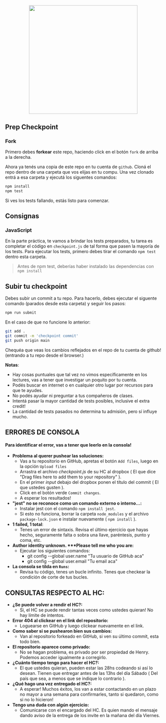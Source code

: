 <h1 align="center">
<img src="https://henry-11ty-resources.s3.sa-east-1.amazonaws.com/Assets/logo-henry-white-lg.png" min-width="350px" max-width="350px" width="350px"  alt="">

## Prep Checkpoint

### Fork

Primero debes **forkear** este repo, haciendo click en el botón `fork` de arriba a la derecha.

Ahora ya tenés una copia de este repo en tu cuenta de `github`.
Cloná el repo dentro de una carpeta que vos elijas en tu compu. Una vez clonado entrá a esa carpeta y ejecutá los siguentes comandos:

```bash
npm install
npm test
```
Si ves los tests fallando, estás listo para comenzar.

## Consignas

### JavaScript

En la parte práctica, te vamos a brindar los tests preparados, tu tarea es completar el código en `checkpoint.js` de tal forma que pasen la mayoría de los tests. Para ejecutar los tests, primero debes tirar el comando `npm test` dentro esta carpeta.

>Antes de npm test, deberías haber instalado las dependencias con `npm install`

## Subir tu checkpoint

Debes subir un commit a tu repo. Para hacerlo, debes ejecutar el siguente comando (parados desde esta carpeta) y seguir los pasos:

```bash
npm run submit
```

En el caso de que no funcione lo anterior:

```bash
git add .
git commit -m 'checkpoint commit'
git push origin main
```

Chequéa que veas los cambios reflejados en el repo de tu cuenta de github! (entrando a tu repo desde el browser.)

**Notas**:

* Hay cosas puntuales que tal vez no vimos específicamente en los lectures, vas a tener que investigar un poquito por tu cuenta.
* Podés buscar en internet o en cualquier otro lugar por recursos para que te ayudes.
* No podés ayudar ni preguntar a tus compañeros de clases.
* Intentá pasar la mayor cantidad de tests posibles, inclusive el extra credit!
* La cantidad de tests pasados no determina tu admisión, pero sí influye mucho.

## ERRORES DE CONSOLA
#### Para identificar el error, vas a tener que leerlo en la consola!

  - __Problema al querer pushear las soluciones:__ 
    - Vas a tu repositorio en GitHub, apretas el botón `Add files`, luego en la opción `Upload files`
    - Arrastra el archivo _checkpoint.js_ de su HC al dropbox ( El que dice "Drag files here to add them to your repository" ).
    - En el primer _input_ debajo del dropbox ponen el título del commit ( El que ustedes gusten ).
    - Click en el botón verde `Commit changes`.
    - A esperar los resultados!
  - __"jest" no se reconoce como un comando externo o interno...:__
    - Instalar jest con el comando `npm install jest`.
    - Si esto no funciona, borrar la carpeta `node_modules` y el archivo `package-lock.json` e instalar nuevamente ( `npm install` ).
  - __1 failed, 1 total__:
    - Tenes un error de sintaxis. Revisa el último ejercicio que hayas hecho, seguramente falta o sobra una llave, paréntesis, punto y coma, etc.
  - __Author identity unknown. ***Please tell me who you are:__
    - Ejecutar los siguientes comandos:
      - git config --global user.name "Tu usuario de GitHub aca"
      - git config --global user.email "Tu email aca"
  - __La consola se tilda en `Runs`:__
    - Revisa tu código, tenes un bucle infinito. Tenes que checkear la condición de corte de tus bucles.

## CONSULTAS RESPECTO AL HC:
  - __¿Se puede volver a rendir el HC?:__
    - Si, el HC se puede rendir tantas veces como ustedes quieran! No hay límite de intentos.
  - __Error 404 al clickear en el link del repositorio:__
    - Loguearse en GitHub y luego clickear nuevamente en el link.
  - __Como saber si se pushearon bien sus cambios:__
    - Van al repositorio forkeado en GitHub, si ven su último commit, esta todo bien. 
  - __El repositorio aparece como privado:__
    - No se hagan problema, es privado por ser propiedad de Henry. Podemos acceder igualmente a corregirlo.
  - __¿Cuánto tiempo tengo para hacer el HC?:__
    - El que ustedes quieran, pueden estar las 28hs codeando si así lo desean. Tienen que entregar antes de las 13hs del día Sábado ( Del país que sea, a menos que se indique lo contrario ).
  - __¿Qué hago una vez entregado el HC?:__
    - A esperar! Muchos éxitos, los van a estar contactando en un plazo no mayor a una semana para confirmarles, tanto si quedaron, como si no lo hicieron!
  - __Tengo una duda con algún ejercicio:__
    - Comunicarse con el encargado del HC. Es quien mando el mensaje dando aviso de la entrega de los invite en la mañana del día Viernes.
